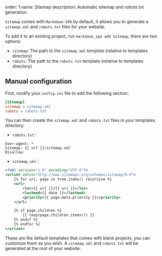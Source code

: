 order: 1
name: Sitemap
description: Automatic sitemap and robots.txt generation

`Sitemap` comes with `Markdown-SPA` by default, it allows you to generate a `sitemap.xml` and `robots.txt` files for your website.

To add it to an existing project, run `markdown_spa add Sitemap`, there are two options:

- `sitemap`: The path to the `sitemap.xml` template (relative to templates directory)
- `robots`: The path to the `robots.txt` template (relative to templates directory)

## Manual configuration

First, modify your `config.ini` file to add the following section:
```ini
[Sitemap]
sitemap = sitemap.xml
robots = robots.txt
```

You can then create the `sitemap.xml` and `robots.txt` files in your templates directory:

- `robots.txt` :
```
User-agent: *
Sitemap: {{ url }}/sitemap.xml
Disallow:
```

- `sitemap.xml` :
```xml
<?xml version="1.0" encoding="UTF-8"?>
<urlset xmlns="http://www.sitemaps.org/schemas/sitemap/0.9">
    {% for uri, page in tree.items() recursive %}
    <url>
        <loc>{{ url }}/{{ uri }}</loc>
        <lastmod>{{ date }}</lastmod>
        <priority>{{ page.meta.priority }}</priority>
    </url>

    {% if page.children %}
        {{ loop(page.children.items()) }}
    {% endif %}
    {% endfor %}
</urlset>
```

These are the default templates that comes with blank projects, you can customize them as you wish.
A `sitemap.xml` and `robots.txt` will be generated at the root of your website.
